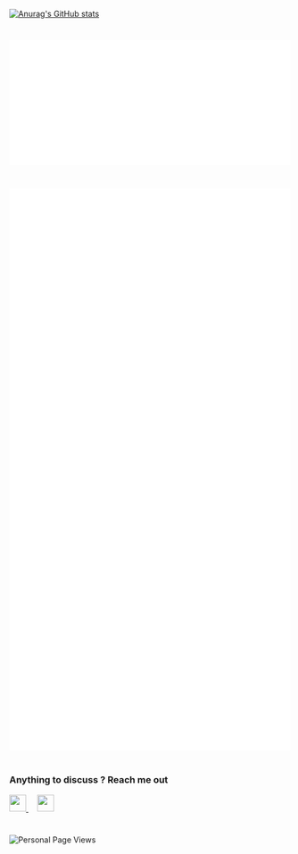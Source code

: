[![Anurag's GitHub stats](https://github-readme-stats.vercel.app/api?username=shahen94&count_private=true&show_icons=true&theme=radical)](https://github.com/anuraghazra/github-readme-stats)
#
![Display Compact](./metrics.plugin.achievements.compact.svg)
#
![Metrics](./github-metrics.svg)
#

### Anything to discuss ? Reach me out
<div>
  <a href="https://www.linkedin.com/in/hshahen" target="_blank">
    <img src="https://cdn-icons-png.flaticon.com/512/174/174857.png" width="30px" height="30px">
  </a>
  &nbsp &nbsp
  <a href="https://twitter.com/hshahenn" target="_blank">
    <img src="https://upload.wikimedia.org/wikipedia/commons/thumb/4/4f/Twitter-logo.svg/292px-Twitter-logo.svg.png" width="30px" height="30px">
  </a>
</div>

#
![Personal Page Views](https://visitor-badge.glitch.me/badge?page_id=shahen94)
